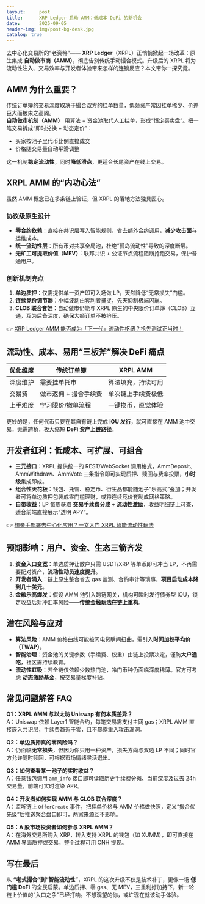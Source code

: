 ```yaml
---
layout:     post
title:      XRP Ledger 启动 AMM：低成本 DeFi 的新机会
date:       2025-09-05
header-img: img/post-bg-desk.jpg
catalog: true
---
```


去中心化交易所的“老资格”—— **XRP Ledger**（XRPL）正悄悄掀起一场改革：原生集成 **自动做市商（AMM）**，彻底告别传统手动撮合模式。升级后的 XRPL 将为流动性注入、交易效率与开发者体验带来怎样的连锁反应？本文带你一探究竟。

## AMM 为什么重要？

传统订单簿的交易深度取决于撮合双方的挂单数量，低频资产常因挂单稀少、价差巨大而被束之高阁。  
**自动做市机制（AMM）** 用算法 + 资金池取代人工挂单，形成“恒定买卖盘”。把一笔交易拆成“即时兑换 + 动态定价”：  
- 买家按池子里代币比例直接成交  
- 价格随交易量自动平滑调整

这一机制**稳定流动性**，同时**降低滑点**，更适合长尾资产在线上交易。

## XRPL AMM 的“内功心法”

虽然 AMM 概念已在多条链上验证，但 XRPL 的落地方法独具匠心。

### 协议级原生设计  
- **零合约依赖**：直接在共识层写入智能规则，省去额外合约调用，**减少攻击面**与运维成本。  
- **统一流动性层**：所有币对共享全局池，杜绝“孤岛流动性”导致的深度断层。  
- **无矿工可提取价值（MEV）**：联邦共识 + 公证节点流程阻断抢跑交易，保护普通用户。

### 创新机制亮点  
1. **单边质押**：仅需提供单一资产即可入场做 LP，天然降低“无常损失”门槛。  
2. **连续竞价调节器**：小幅波动由套利者捕捉，先天抑制极端闪崩。  
3. **CLOB 联合套娃**：自动做市仍能与 XRPL 原生的中央限价订单簿（CLOB）互通，互为后备深度，确保大额订单不被挤压。

👉 [XRP Ledger AMM 能否成为「下一代」流动性枢纽？抢先测试正当时！](https://okxdog.com/)

## 流动性、成本、易用“三板斧”解决 DeFi 痛点

| 优化维度 | 传统订单簿 | XRPL AMM |
| -------- | ---------- | -------- |
| 深度维护 | 需要挂单托市 | 算法填充，持续可用 |
| 交易费 | 做市返佣 + 撮合手续费 | 单次链上手续费极低 |
| 上手难度 | 学习限价/撤单流程 | 一键换币，直觉体验 |

更妙的是，任何代币只要在其自有链上完成 **IOU 发行**，就可直接在 AMM 池中交易，无需跨桥，极大缩短 **DeFi 资产上链路径**。

## 开发者红利：低成本、可扩展、可组合

- **三元接口**：XRPL 提供统一的 REST/WebSocket 调用格式，AmmDeposit、AmmWithdraw、AmmVote 三条指令即可实现质押、赎回与费率投票，**小时级**集成即成。  
- **组合性天花板**：钱包、托管、稳定币、衍生品都能随池子“乐高式”叠加；开发者可将单边质押包装成零门槛理财，或将连续竞价套制成网格策略。  
- **自带收益**：LP 每周获取 **交易手续费分成 + 流动性激励**，收益明细链上可查，适合前端直接展示“透明 APY”。

👉 [想亲手部署去中心化应用？一文入门 XRPL 智能流动性玩法](https://okxdog.com/)

## 预期影响：用户、资金、生态三箭齐发

1. **资金入口变宽**：单边质押让散户只需 USDT/XRP 等单币即可冲当 LP，不再需要配对资产，**流动性动员速度提升**。  
2. **开发者涌入**：链上原生整合省去 gas 监测、合约审计等琐事，**项目启动成本降到几十美元**。  
3. **金融乐高爆发**：假设 AMM 池引入跨链网关，机构可瞬时发行债券型 IOU，锁定收益后对冲汇率风险——**传统金融玩法在链上重构**。

## 潜在风险与应对

- **算法风险**：AMM 价格曲线可能被闪电贷瞬间扭曲，需引入**时间加权平均价（TWAP）**。  
- **智能治理**：资金池的关键参数（手续费、权重）由链上投票决定，谨防**大户通吃**，社区需持续教育。  
- **流动性虹吸**：若全链仅依赖少数热门池，冷门币种仍面临深度稀薄。官方可考虑 **动态激励基金**，按交易量梯度补贴。

## 常见问题解答 FAQ

**Q1：XRPL AMM 与以太坊 Uniswap 有何本质差异？**  
A：Uniswap 依赖 Layer1 智能合约，每笔交易需支付主网 gas；XRPL AMM 直接嵌入共识层，手续费趋近于零，且不暴露重入攻击漏洞。

**Q2：单边质押真的零风险吗？**  
A：仍面临**无常损失**，但因为你只用一种资产，损失方向与双边 LP 不同；同时官方允许随时赎回，可根据市场情绪灵活退出。

**Q3：如何查看某一池子的实时收益？**  
A：任意钱包调用 `amm_info` 接口即可读取历史手续费分摊、当前深度及过去 24h 交易量，前端可实时渲染 APR。

**Q4：开发者如何实现 AMM 与 CLOB 联合深度？**  
A：监听链上 `OfferCreate` 事件，把挂单价格与 AMM 价格做快照，定义“撮合优先级”后推送聚合盘口即可，两家来源互不影响。

**Q5：A 股市场投资者如何参与 XRPL AMM？**  
A：在海外交易所购入 XRP，转入支持 XRPL 的钱包（如 XUMM），即可直接在 AMM 界面质押或交易，整个过程可用 CNH 提现。

## 写在最后

从 **“老式撮合”到“智能流动性”**，XRPL 的这次升级不仅是技术补丁，更像一场 **低门槛 DeFi** 的全民启蒙。单边质押、零 gas、无 MEV，三重利好加持下，新一轮链上价值的“入口之争”已经打响。不想观望的你，或许现在就该动手体验。